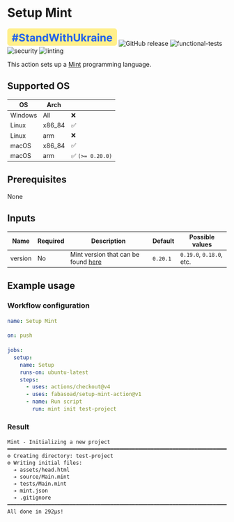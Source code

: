 # Setup Mint

[![Stand With Ukraine](https://raw.githubusercontent.com/vshymanskyy/StandWithUkraine/main/badges/StandWithUkraine.svg)](https://stand-with-ukraine.pp.ua)
![GitHub release](https://img.shields.io/github/v/release/fabasoad/setup-mint-action?include_prereleases)
![functional-tests](https://github.com/fabasoad/setup-mint-action/actions/workflows/functional-tests.yml/badge.svg)
![security](https://github.com/fabasoad/setup-mint-action/actions/workflows/security.yml/badge.svg)
![linting](https://github.com/fabasoad/setup-mint-action/actions/workflows/linting.yml/badge.svg)

This action sets up a [Mint](https://www.mint-lang.com/) programming language.

## Supported OS

<!-- prettier-ignore-start -->
| OS      | Arch   |                                  |
|---------|--------|----------------------------------|
| Windows | All    | :x:                              |
| Linux   | x86_84 | :white_check_mark:               |
| Linux   | arm    | :x:                              |
| macOS   | x86_84 | :white_check_mark:               |
| macOS   | arm    | :white_check_mark: `(>= 0.20.0)` |
<!-- prettier-ignore-end -->

## Prerequisites

None

## Inputs

<!-- prettier-ignore-start -->
| Name    | Required | Description                                                                       | Default  | Possible values          |
|---------|----------|-----------------------------------------------------------------------------------|----------|--------------------------|
| version | No       | Mint version that can be found [here](https://github.com/mint-lang/mint/releases) | `0.20.1` | `0.19.0`, `0.18.0`, etc. |
<!-- prettier-ignore-end -->

## Example usage

### Workflow configuration

```yaml
name: Setup Mint

on: push

jobs:
  setup:
    name: Setup
    runs-on: ubuntu-latest
    steps:
      - uses: actions/checkout@v4
      - uses: fabasoad/setup-mint-action@v1
      - name: Run script
        run: mint init test-project
```

### Result

```text
Mint - Initializing a new project
━━━━━━━━━━━━━━━━━━━━━━━━━━━━━━━━━━━━━━━━━━━━━━━━━━━━━━━━━━━━━━━━━━━━━━━━━━━━━━━━
⚙ Creating directory: test-project
⚙ Writing initial files:
  ➔ assets/head.html
  ➔ source/Main.mint
  ➔ tests/Main.mint
  ➔ mint.json
  ➔ .gitignore
━━━━━━━━━━━━━━━━━━━━━━━━━━━━━━━━━━━━━━━━━━━━━━━━━━━━━━━━━━━━━━━━━━━━━━━━━━━━━━━━
All done in 292μs!
```
